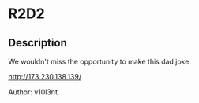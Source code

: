# R2D2

## Description

We wouldn't miss the opportunity to make this dad joke. 


http://173.230.138.139/

Author: v10l3nt


